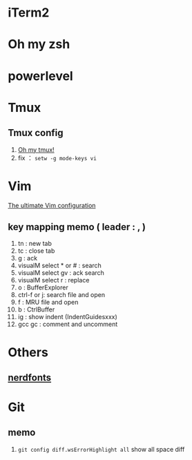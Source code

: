# iTerm2
# Oh my zsh
# powerlevel
# Tmux
## Tmux config
1. [Oh my tmux!](https://github.com/gpakosz/.tmux)
2. fix ：
   ```setw -g mode-keys vi```
# Vim
[The ultimate Vim configuration](https://github.com/amix/vimrc)
## key mapping memo ( leader : , )
1. tn : new tab
2. tc : close tab
3. g : ack
4. visualM select * or # : search
5. visualM select gv : ack search
6. visualM select r : replace
7. o : BufferExplorer
8. ctrl-f or j: search file and open 
9. f : MRU file and open
10. b : CtrlBuffer
11. ig : show indent (IndentGuidesxxx)
12. gcc gc : comment and uncomment
# Others
## [nerdfonts](https://www.nerdfonts.com/)

# Git
## memo
1. ``git config diff.wsErrorHighlight all`` show all space diff


